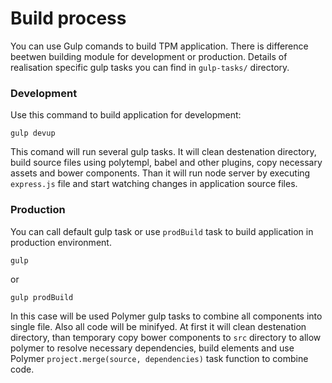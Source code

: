# Build process

You can use Gulp comands to build TPM application. There is difference beetwen building module for development or production. Details of realisation specific gulp tasks you can find in `gulp-tasks/` directory.

### Development

Use this command to build application for development:

```text
gulp devup
```

This comand will run several gulp tasks. It will clean destenation directory,  build source files using polytempl, babel and other plugins, copy necessary assets and bower components. Than it will run node server by executing `express.js` file and start watching changes in application source files.

### Production

You can call default gulp task or use `prodBuild` task to build application in production environment. 

```text
gulp 
```

or

```text
gulp prodBuild
```

In this case will be used Polymer gulp tasks to combine all components into single file. Also all code will be minifyed. At first it will clean destenation directory, than temporary copy bower components  to `src` directory to allow polymer to resolve necessary dependencies, build elements and use Polymer `project.merge(source, dependencies)` task function to combine code.

